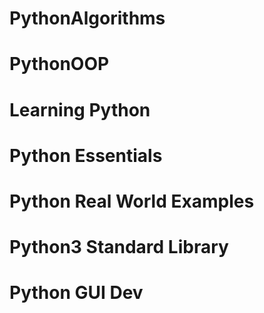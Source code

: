 # PythonAlgorithms
# PythonOOP
# Learning Python
# Python Essentials
# Python Real World Examples
# Python3 Standard Library
# Python GUI Dev
